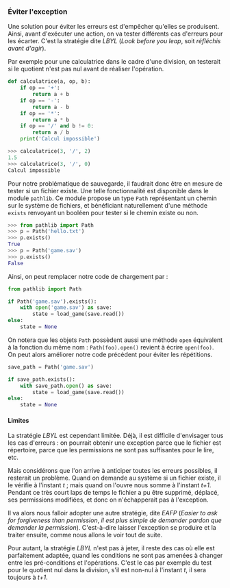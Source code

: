 ### Éviter l'exception

Une solution pour éviter les erreurs est d'empêcher qu'elles se produisent.
Ainsi, avant d'exécuter une action, on va tester différents cas d'erreurs pour les écarter.
C'est la stratégie dite *LBYL* (*Look before you leap*, soit *réfléchis avant d'agir*).

Par exemple pour une calculatrice dans le cadre d'une division, on testerait si le quotient n'est pas nul avant de réaliser l'opération.


```python
def calculatrice(a, op, b):
    if op == '+':
        return a + b
    if op == '-':
        return a - b
    if op == '*':
        return a * b
    if op == '/' and b != 0:
        return a / b
    print('Calcul impossible')
```

```python
>>> calculatrice(3, '/', 2)
1.5
>>> calculatrice(3, '/', 0)
Calcul impossible
```

Pour notre problématique de sauvegarde, il faudrait donc être en mesure de tester si un fichier existe.
Une telle fonctionnalité est disponible dans le module `pathlib`.
Ce module propose un type `Path` représentant un chemin sur le système de fichiers, et bénéficiant naturellement d'une méthode `exists` renvoyant un booléen pour tester si le chemin existe ou non.

```python
>>> from pathlib import Path
>>> p = Path('hello.txt')
>>> p.exists()
True
>>> p = Path('game.sav')
>>> p.exists()
False
```

Ainsi, on peut remplacer notre code de chargement par :

```python
from pathlib import Path

if Path('game.sav').exists():
    with open('game.sav') as save:
        state = load_game(save.read())
else:
    state = None
```

On notera que les objets `Path` possèdent aussi une méthode `open` équivalent à la fonction du même nom : `Path(foo).open()` revient à écrire `open(foo)`.
On peut alors améliorer notre code précédent pour éviter les répétitions.

```python
save_path = Path('game.sav')

if save_path.exists():
    with save_path.open() as save:
        state = load_game(save.read())
else:
    state = None
```

#### Limites

La stratégie *LBYL* est cependant limitée.
Déjà, il est difficile d'envisager tous les cas d'erreurs : on pourrait obtenir une exception parce que le fichier est répertoire, parce que les permissions ne sont pas suffisantes pour le lire, etc.

Mais considérons que l'on arrive à anticiper toutes les erreurs possibles, il resterait un problème.
Quand on demande au système si un fichier existe, il le vérifie à l'instant *t* ; mais quand on l'ouvre nous somme à l'instant *t+1*.  
Pendant ce très court laps de temps le fichier a pu être supprimé, déplacé, ses permissions modifiées, et donc on n'échapperait pas à l'exception.

Il va alors nous falloir adopter une autre stratégie, dite *EAFP* (*Easier to ask for forgiveness than permission*, *il est plus simple de demander pardon que demander la permission*). C'est-à-dire laisser l'exception se produire et la traiter ensuite, comme nous allons le voir tout de suite.

Pour autant, la stratégie *LBYL* n'est pas à jeter, il reste des cas où elle est parfaitement adaptée, quand les conditions ne sont pas amenées à changer entre les pré-conditions et l'opérations.
C'est le cas par exemple du test pour le quotient nul dans la division, s'il est non-nul à l'instant *t*, il sera toujours à *t+1*.
